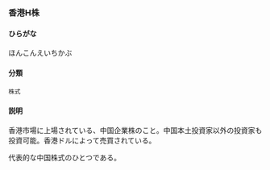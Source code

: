 <div style="display:none;">

## [あ行](securities-terms?id=あ行)
## [か行](securities-terms?id=か行)
## [さ行](securities-terms?id=さ行)
## [た行](securities-terms?id=た行)
## [な行](securities-terms?id=な行)
## [は行](securities-terms?id=は行)

</div>

### 香港H株

#### ひらがな

ほんこんえいちかぶ

#### 分類

`株式`

#### 説明

香港市場に上場されている、中国企業株のこと。中国本土投資家以外の投資家も投資可能。香港ドルによって売買されている。
代表的な中国株式のひとつである。 

<div style="display:none;">

## [ま行](securities-terms?id=ま行)
## [や行](securities-terms?id=や行)
## [ら行](securities-terms?id=ら行)
## [わ行](securities-terms?id=わ行)
## [英数字・記号](securities-terms?id=英数字・記号)

</div>

